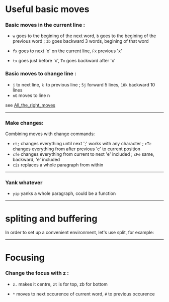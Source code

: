# Useful basic moves

### Basic moves in the current line :

* `w` goes to the begining of the next word, `b` goes to the begining of the previous word ; `3b` goes backward 3 words, begining of that word

* `fx` goes to next 'x' on the current line, `Fx` previous 'x'
* `tx` goes just before 'x', `Tx` goes backward after 'x'

### Basic moves to change line :
* `j` to next line, `k `to previous line ; `5j` forward 5 lines, `10k` backward 10 lines
* `nG` moves to line n

see [All_the_right_moves](http://vim.wikia.com/wiki/All_the_right_moves)

---
### Make changes:
Combining moves with change commands:

* `ct;` changes everything until next ';' works with any character ; `cTc` changes everything from after previous 'c' to current position
* `cfe` changes everything from current to next 'e' included ; `cFe` same, backward, 'e' included
* `cis` replaces a whole paragraph from within

---
### Yank whatever 

* `yip` yanks a whole paragraph, could be a function 

---
# spliting and buffering
In order to set up a convenient environment, let's use split, for example:

---
# Focusing
### Change the focus with z :
* `z.` makes it centre, `zt` is for top, zb for bottom

* `*` moves to next occurence of current word, `#` to previous occurence
